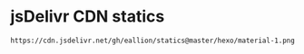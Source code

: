 # jsDelivr CDN statics

```
https://cdn.jsdelivr.net/gh/eallion/statics@master/hexo/material-1.png
```
